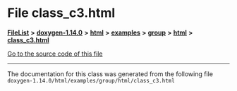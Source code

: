 

# File class\_c3.html



[**FileList**](files.md) **>** [**doxygen-1.14.0**](dir_9d5bad020669189c90cda983471be5d0.md) **>** [**html**](dir_05d1fd8a7cdd04f638f8b23196de02e2.md) **>** [**examples**](dir_aa52e73a32d193037813a53dcfe817b6.md) **>** [**group**](dir_cc033eba885248d60cb68aca9a04323a.md) **>** [**html**](dir_92d5238c25e904e325679992b757650f.md) **>** [**class\_c3.html**](class__c3_8html.md)

[Go to the source code of this file](class__c3_8html_source.md)





































































------------------------------
The documentation for this class was generated from the following file `doxygen-1.14.0/html/examples/group/html/class_c3.html`

